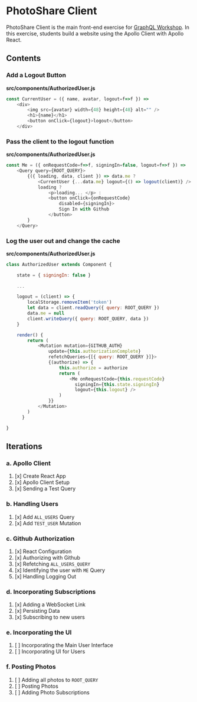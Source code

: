 PhotoShare Client
===============
PhotoShare Client is the main front-end  exercise for [GraphQL Workshop](https://www.graphqlworkshop.com). In this exercise, students build a website using the Apollo Client with Apollo React.

Contents
---------------

### Add a Logout Button

__src/components/AuthorizedUser.js__
```javascript
const CurrentUser = ({ name, avatar, logout=f=>f }) =>
    <div>
        <img src={avatar} width={48} height={48} alt="" />
        <h1>{name}</h1>
        <button onClick={logout}>logout</button>
    </div>
```

### Pass the client to the logout function

__src/components/AuthorizedUser.js__
```javascript
const Me = ({ onRequestCode=f=>f, signingIn=false, logout=f=>f }) =>
    <Query query={ROOT_QUERY}>
        {({ loading, data, client }) => data.me ?
            <CurrentUser {...data.me} logout={() => logout(client)} /> :
            loading ?
                <p>loading... </p> :
                <button onClick={onRequestCode}
                    disabled={signingIn}>
                    Sign In with Github
                </button>
        }
    </Query>
```

### Log the user out and change the cache

__src/components/AuthorizedUser.js__
```javascript
class AuthorizedUser extends Component {

    state = { signingIn: false }
    
    ...

    logout = (client) => {
        localStorage.removeItem('token')
        let data = client.readQuery({ query: ROOT_QUERY })
        data.me = null
        client.writeQuery({ query: ROOT_QUERY, data })
    }

    render() {
        return (
            <Mutation mutation={GITHUB_AUTH} 
                update={this.authorizationComplete} 
                refetchQueries={[{ query: ROOT_QUERY }]}>
                {(authorize) => {
                    this.authorize = authorize
                    return (
                        <Me onRequestCode={this.requestCode} 
                          signingIn={this.state.signingIn} 
                          logout={this.logout} />
                    )
                }}
            </Mutation>
        )
      }

}
```

Iterations
---------------

### a. Apollo Client

1. [x] Create React App
2. [x] Apollo Client Setup
3. [x] Sending a Test Query

### b. Handling Users

1. [x] Add `ALL_USERS` Query
2. [x] Add `TEST_USER` Mutation

### c. Github Authorization

1. [x] React Configuration
2. [x] Authorizing with Github
3. [x] Refetching `ALL_USERS_QUERY`
4. [x] Identifying the user with `ME` Query
5. [x] Handling Logging Out

### d. Incorporating Subscriptions

1. [x] Adding a WebSocket Link
2. [x] Persisting Data
3. [x] Subscribing to new users

### e. Incorporating the UI

1. [ ] Incorporating the Main User Interface
2. [ ] Incorporating UI for Users

### f. Posting Photos

1. [ ] Adding all photos to `ROOT_QUERY`
2. [ ] Posting Photos
3. [ ] Adding Photo Subscriptions
